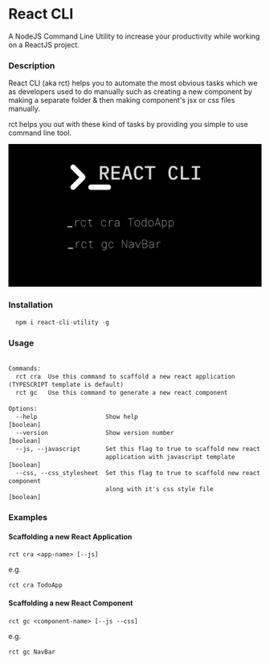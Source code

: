 # React CLI
A NodeJS Command Line Utility to increase your productivity while working on a ReactJS project.

### Description

React CLI (aka rct) helps you to automate the most obvious tasks which we as developers used to do manually such as creating a new component by making a separate folder & then making component's jsx or css files manually.

rct helps you out with these kind of tasks by providing you simple to use command line tool.

![React CLI Poster](https://raw.githubusercontent.com/hvg2416/react-cli/main/banner.png?token=ALZHXP4CPVF4S52FNE5HET3A35DU4)

### Installation

```javascript
  npm i react-cli-utility -g
```

### Usage

```text rct [command]

Commands:
  rct cra  Use this command to scaffold a new react application (TYPESCRIPT template is default)
  rct gc   Use this command to generate a new react component

Options:
  --help                   Show help                                   [boolean]
  --version                Show version number                         [boolean]
  --js, --javascript       Set this flag to true to scaffold new react
                           application with javascript template        [boolean]
  --css, --css_stylesheet  Set this flag to true to scaffold new react component
                           along with it's css style file              [boolean]
```

### Examples

#### Scaffolding a new React Application

```bin
rct cra <app-name> [--js]
```

e.g.

```bin
rct cra TodoApp
```

#### Scaffolding a new React Component

```bin
rct gc <component-name> [--js --css]
```

e.g.

```bin
rct gc NavBar
```
